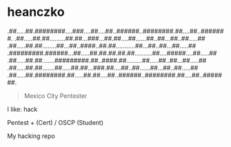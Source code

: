 # heanczko

.##.....##.########....###....##....##..######..########.##....##..#######.
.##.....##.##.........##.##...###...##.##....##......##..##...##..##.....##
.##.....##.##........##...##..####..##.##...........##...##..##...##.....##
.#########.######...##.....##.##.##.##.##..........##....#####....##.....##
.##.....##.##.......#########.##..####.##.........##.....##..##...##.....##
.##.....##.##.......##.....##.##...###.##....##..##......##...##..##.....##
.##.....##.########.##.....##.##....##..######..########.##....##..#######.


> Mexico City
> Pentester

I like: hack

Pentest + (Cert) / OSCP (Student)

My hacking repo


